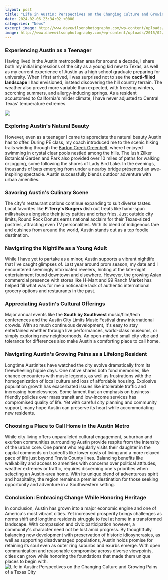 ```yaml
---
layout: post
title: "Life in Austin: Perspectives on the Changing Culture and Growing Pains of a Texas City"
date: 2024-02-06 23:34:02 +0000
categories: "News"
excerpt_image: http://www.davewilsonphotography.com/wp-content/uploads/2015/02/Austin-0932_3_4_5_6-hdr.jpg
image: http://www.davewilsonphotography.com/wp-content/uploads/2015/02/Austin-0932_3_4_5_6-hdr.jpg
---
```


### Experiencing Austin as a Teenager
Having lived in the Austin metropolitan area for around a decade, I share both my initial impressions of the city as a young kid new to Texas, as well as my current experience of Austin as a high school graduate preparing for university. When I first arrived, I was surprised not to see the **cacti-filled landscape** I had envisioned, instead discovering the hill country terrain. The weather also proved more variable than expected, with freezing winters, scorching summers, and allergy-inducing springs. As a resident accustomed to California's milder climate, I have never adjusted to Central Texas' temperature extremes.

![](https://www.freestudy.com/wp-content/uploads/2021/06/living-in-austin-texas.jpg)
### Exploring Austin's Natural Beauty
However, even as a teenager I came to appreciate the natural beauty Austin has to offer. During PE class, my coach introduced me to the scenic hiking trails winding through the [Barton Creek Greenbelt](https://store.fi.io.vn/collection/adkisson), where I enjoyed swimming in crystal clear pools nestled among the hills. The lush Zilker Botanical Garden and Park also provided over 10 miles of paths for walking or jogging, some following the shores of Lady Bird Lake. In the evenings, thousands of bats emerging from under a nearby bridge présented an awe-inspiring spectacle. Austin successfully blends outdoor adventure with urban amenities.
### Savoring Austin's Culinary Scene
The city's restaurant options continue expanding to suit diverse tastes. Local favorites like **P.Terry's Burgers** dish out treats like hand-spun milkshakes alongside their juicy patties and crisp fries. Just outside city limits, Round Rock Donuts earns national acclaim for their Texas-sized pastries, attracting even TV personalities. With its blend of indigenous fare and cuisines from around the world, Austin stands out as a top foodie destination.
### Navigating the Nightlife as a Young Adult  
While I have yet to partake as a minor, Austin supports a vibrant nightlife that I've caught glimpses of. Last year around prom season, my date and I encountered seemingly intoxicated revelers, hinting at the late-night entertainment found downtown and elsewhere. However, the growing Asian commercial presence with stores like H-Mart and 99 Ranch Market has helped fill what was for me a noticeable lack of authentic international grocery options and restaurants in the past.
### Appreciating Austin's Cultural Offerings
Major annual events like the **South by Southwest** music/film/tech conferences and the Austin City Limits Music Festival draw international crowds. With so much continuous development, it's easy to stay entertained whether through live performances, world-class museums, or simply exploring new neighborhoods. An open-minded small city vibe and tolerance for differences also make Austin a comforting place to call home.
### Navigating Austin's Growing Pains as a Lifelong Resident
Longtime Austinites have watched the city evolve dramatically from its freewheeling hippie days. One native shares both fond memories, like chance encounters with music legends, as well as frustrations with the homogenization of local culture and loss of affordable housing. Explosive population growth has exacerbated issues like intolerable traffic and increasing homelessness. Some lament that an emphasis on business-friendly policies over mass transit and low-income services has compromised quality of life. Yet with careful city planning and community support, many hope Austin can preserve its heart while accommodating new residents.
### Choosing a Place to Call Home in the Austin Metro
While city living offers unparalleled cultural engagement, suburban and exurban communities surrounding Austin provide respite from the intensity of the urban core. One parent who regularly visits their daughter in the capital comments on tradeoffs like lower costs of living and a more relaxed pace of life just beyond Travis County lines. Balancing benefits like walkability and access to amenities with concerns over political attitudes, weather extremes or traffic, requires discerning one's priorities when selecting an Austin-area home. With its unique blend of adventurous spirit and hospitality, the region remains a premier destination for those seeking opportunity and adventure in a Southwestern setting.
### Conclusion: Embracing Change While Honoring Heritage
In conclusion, Austin has grown into a major economic engine and one of America's most vibrant cities. Yet increased prosperity brings challenges as norms shift and longtime residents struggle to feel at home in a transformed landscape. With compassion and civic participation however, a community's character need not be lost amid progress. By thoughtfully balancing new development with preservation of historic idiosyncrasies, as well as supporting disadvantaged populations, Austin holds promise for retaining its soul even as outer ring suburbs and exurbs emerge. With open communication and reasonable compromise across diverse viewpoints, cities can grow while honoring the foundations that made them unique places to begin with.
![Life in Austin: Perspectives on the Changing Culture and Growing Pains of a Texas City](http://www.davewilsonphotography.com/wp-content/uploads/2015/02/Austin-0932_3_4_5_6-hdr.jpg)